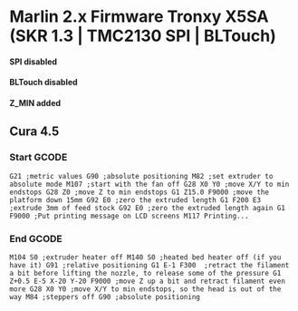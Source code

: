 # Marlin 2.x Firmware Tronxy X5SA (SKR 1.3 | TMC2130 SPI | BLTouch)

#### SPI disabled
#### BLTouch disabled
#### Z_MIN added


## Cura 4.5

### Start GCODE
`
  G21 ;metric values
  G90 ;absolute positioning
  M82 ;set extruder to absolute mode
  M107 ;start with the fan off
  G28 X0 Y0 ;move X/Y to min endstops
  G28 Z0 ;move Z to min endstops
  G1 Z15.0 F9000 ;move the platform down 15mm
  G92 E0 ;zero the extruded length
  G1 F200 E3 ;extrude 3mm of feed stock
  G92 E0 ;zero the extruded length again
  G1 F9000
  ;Put printing message on LCD screens
  M117 Printing...
`
### End GCODE
`
  M104 S0 ;extruder heater off
  M140 S0 ;heated bed heater off (if you have it)
  G91 ;relative positioning
  G1 E-1 F300  ;retract the filament a bit before lifting the nozzle, to release some of the pressure
  G1 Z+0.5 E-5 X-20 Y-20 F9000 ;move Z up a bit and retract filament even more
  G28 X0 Y0 ;move X/Y to min endstops, so the head is out of the way
  M84 ;steppers off
  G90 ;absolute positioning
`